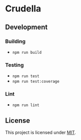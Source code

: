 # Crudella

## Development

### Building

 - `npm run build`

### Testing

 - `npm run test`
 - `npm run test:coverage`

### Lint

 - `npm run lint`

## License

This project is licensed under [MIT](./LICENSE).
